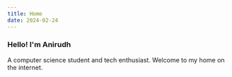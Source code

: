 ```yaml
---
title: Home
date: 2024-02-24
---
```


### Hello! I'm Anirudh
A computer science student and tech enthusiast. Welcome to my home on the internet.
